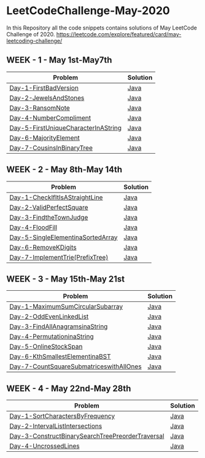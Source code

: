 # LeetCodeChallenge-May-2020
In this Repository all the code snippets contains solutions of May LeetCode Challenge of 2020.
https://leetcode.com/explore/featured/card/may-leetcoding-challenge/

## WEEK - 1 - May 1st-May7th
Problem | Solution
------- | --------
[Day-1-FirstBadVersion](https://leetcode.com/explore/challenge/card/may-leetcoding-challenge/534/week-1-may-1st-may-7th/3316/) | [Java](https://github.com/saisreeharishnune/LeetCodeChallenge-May-2020/blob/master/Week1/Day-1-FirstBadVersion.java)
[Day-2-JewelsAndStones](https://leetcode.com/explore/challenge/card/may-leetcoding-challenge/534/week-1-may-1st-may-7th/3317/) | [Java](https://github.com/saisreeharishnune/LeetCodeChallenge-May-2020/blob/master/Week1/Day-2-JewelsandStones.java)
[Day-3-RansomNote](https://leetcode.com/explore/challenge/card/may-leetcoding-challenge/534/week-1-may-1st-may-7th/3318/) | [Java](https://github.com/saisreeharishnune/LeetCodeChallenge-May-2020/blob/master/Week1/Day-3-RansomNote.java)
[Day-4-NumberCompliment](https://leetcode.com/explore/challenge/card/may-leetcoding-challenge/534/week-1-may-1st-may-7th/3319/) | [Java](https://github.com/saisreeharishnune/LeetCodeChallenge-May-2020/blob/master/Week1/Day-4-NumberComplement.java)
[Day-5-FirstUniqueCharacterInAString](https://leetcode.com/explore/challenge/card/may-leetcoding-challenge/534/week-1-may-1st-may-7th/3320/) | [Java](https://github.com/saisreeharishnune/LeetCodeChallenge-May-2020/blob/master/Week1/Day-5-FirstUniqueCharacterinaString.java)
[Day-6-MajorityElement](https://leetcode.com/explore/challenge/card/may-leetcoding-challenge/534/week-1-may-1st-may-7th/3321/) | [Java](https://github.com/saisreeharishnune/LeetCodeChallenge-May-2020/blob/master/Week1/Day-6-CousinsinBinaryTree.java)
[Day-7-CousinsInBinaryTree](https://leetcode.com/explore/challenge/card/may-leetcoding-challenge/534/week-1-may-1st-may-7th/3322/) | [Java](https://github.com/saisreeharishnune/LeetCodeChallenge-May-2020/blob/master/Week1/Day-7-MajorityElement.java)

## WEEK - 2 - May 8th-May 14th
Problem | Solution
------- | --------
[Day-1-CheckIfItIsAStraightLine](https://leetcode.com/explore/challenge/card/may-leetcoding-challenge/535/week-2-may-8th-may-14th/3323/) | [Java](https://github.com/saisreeharishnune/LeetCodeChallenge-May-2020/blob/master/Week2/Day-1-CheckIfItIsaStraightLine.java)
[Day-2-ValidPerfectSquare](https://leetcode.com/explore/challenge/card/may-leetcoding-challenge/535/week-2-may-8th-may-14th/3324/) | [Java](https://github.com/saisreeharishnune/LeetCodeChallenge-May-2020/blob/master/Week2/Day-2-ValidPerfectSquare.java)
[Day-3-FindtheTownJudge](https://leetcode.com/explore/featured/card/may-leetcoding-challenge/535/week-2-may-8th-may-14th/3325/) | [Java](https://github.com/saisreeharishnune/LeetCodeChallenge-May-2020/blob/master/Week2/Day-3-FindtheTownJudge.java)
[Day-4-FloodFill](https://leetcode.com/explore/featured/card/may-leetcoding-challenge/535/week-2-may-8th-may-14th/3326/) | [Java](https://github.com/saisreeharishnune/LeetCodeChallenge-May-2020/blob/master/Week2/Day-4-FloodFill.java)
[Day-5-SingleElementinaSortedArray](https://leetcode.com/explore/featured/card/may-leetcoding-challenge/535/week-2-may-8th-may-14th/3327/) | [Java](https://github.com/saisreeharishnune/LeetCodeChallenge-May-2020/blob/master/Week2/Day-5-SingleElementinaSortedArray.java)
[Day-6-RemoveKDigits](https://leetcode.com/explore/featured/card/may-leetcoding-challenge/535/week-2-may-8th-may-14th/3328/) | [Java](https://github.com/saisreeharishnune/LeetCodeChallenge-May-2020/blob/master/Week2/Day-6-RemoveKDigits.java)
[Day-7-ImplementTrie(PrefixTree)](https://leetcode.com/explore/featured/card/may-leetcoding-challenge/535/week-2-may-8th-may-14th/3329/) | [Java](https://github.com/saisreeharishnune/LeetCodeChallenge-May-2020/blob/master/Week2/Day-7-ImplementTrie(PrefixTree).java)

## WEEK - 3 - May 15th-May 21st
Problem | Solution
------- | --------
[Day-1-MaximumSumCircularSubarray](https://leetcode.com/explore/challenge/card/may-leetcoding-challenge/536/week-3-may-15th-may-21st/3330/) | [Java](https://github.com/saisreeharishnune/LeetCodeChallenge-May-2020/blob/master/Week3/Day-1-MaximumSumCircularSubarray.java)
[Day-2-OddEvenLinkedList](https://leetcode.com/explore/challenge/card/may-leetcoding-challenge/536/week-3-may-15th-may-21st/3331/) | [Java](https://github.com/saisreeharishnune/LeetCodeChallenge-May-2020/blob/master/Week3/Day-2-OddEvenLinkedList.java)
[Day-3-FindAllAnagramsinaString](https://leetcode.com/explore/challenge/card/may-leetcoding-challenge/536/week-3-may-15th-may-21st/3332/) | [Java](https://github.com/saisreeharishnune/LeetCodeChallenge-May-2020/blob/master/Week3/Day-3-FindAllAnagramsinaString.java)
[Day-4-PermutationinaString](https://leetcode.com/explore/challenge/card/may-leetcoding-challenge/536/week-3-may-15th-may-21st/3333/) | [Java](https://github.com/saisreeharishnune/LeetCodeChallenge-May-2020/blob/master/Week3/Day-4-PermutationinaString.java)
[Day-5-OnlineStockSpan](https://leetcode.com/explore/challenge/card/may-leetcoding-challenge/536/week-3-may-15th-may-21st/3334/) | [Java](https://github.com/saisreeharishnune/LeetCodeChallenge-May-2020/blob/master/Week3/Day-5-OnlineStockSpan.java)
[Day-6-KthSmallestElementinaBST](https://leetcode.com/explore/challenge/card/may-leetcoding-challenge/536/week-3-may-15th-may-21st/3335/) | [Java](https://github.com/saisreeharishnune/LeetCodeChallenge-May-2020/blob/master/Week3/Day-6-KthSmallestElementinaBST.java)
[Day-7-CountSquareSubmatriceswithAllOnes](https://leetcode.com/explore/challenge/card/may-leetcoding-challenge/536/week-3-may-15th-may-21st/3336/) | [Java](https://github.com/saisreeharishnune/LeetCodeChallenge-May-2020/blob/master/Week3/Day-7-CountSquareSubmatriceswithAllOnes.java)

## WEEK - 4 - May 22nd-May 28th
Problem | Solution
------- | --------
[Day-1-SortCharactersByFrequency](https://leetcode.com/explore/featured/card/may-leetcoding-challenge/537/week-4-may-22nd-may-28th/3337/) | [Java](https://github.com/saisreeharishnune/LeetCodeChallenge-May-2020/blob/master/Week4/Day-1-SortCharactersByFrequency.java)
[Day-2-IntervalListIntersections](https://leetcode.com/explore/featured/card/may-leetcoding-challenge/537/week-4-may-22nd-may-28th/3338/) | [Java](https://github.com/saisreeharishnune/LeetCodeChallenge-May-2020/blob/master/Week4/Day-2-IntervalListIntersections.java)
[Day-3-ConstructBinarySearchTreePreorderTraversal](https://leetcode.com/explore/featured/card/may-leetcoding-challenge/537/week-4-may-22nd-may-28th/3339/) | [Java](https://github.com/saisreeharishnune/LeetCodeChallenge-May-2020/blob/master/Week4/Day-3-ConstructBinarySearchTreefromPreorderTraversal.java)
[Day-4-UncrossedLines](https://leetcode.com/explore/featured/card/may-leetcoding-challenge/537/week-4-may-22nd-may-28th/3340/) | [Java](https://github.com/saisreeharishnune/LeetCodeChallenge-May-2020/blob/master/Week4/Day-4-UncrossedLines.java)




